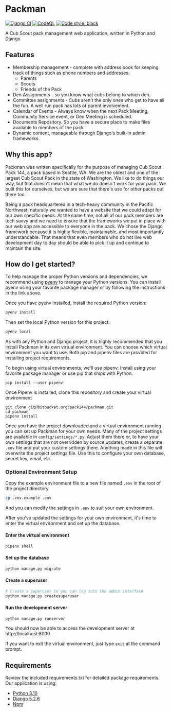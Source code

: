 # Packman
[![Django CI](https://github.com/Pack144/packman/actions/workflows/django.yml/badge.svg)](https://github.com/Pack144/packman/actions/workflows/django.yml)
[![CodeQL](https://github.com/Pack144/packman/actions/workflows/codeql-analysis.yml/badge.svg)](https://github.com/Pack144/packman/actions/workflows/codeql-analysis.yml)
[![Code style: black](https://img.shields.io/badge/code%20style-black-000000.svg)](https://github.com/psf/black)

A Cub Scout pack management web application, written in Python and Django

## Features
* Membership management - complete with address book for keeping track of things
  such as phone numbers and addresses.
    * Parents
    * Scouts
    * Friends of the Pack
* Den Assignments - so you know what cubs belong to which den.
* Committee assignments - Cubs aren't the only ones who get to have all the fun. A
  well run pack has lots of parent involvement.
* Calendar of Events - Always know when the next Pack Meeting, Community Service event,
  or Den Meeting is scheduled.
* Documents Repository. So you have a secure place to make files available to members
  of the pack.
* Dynamic content, manageable through Django's built-in admin frameworks.

## Why this app?
Packman was written specifically for the purpose of managing Cub Scout Pack 144,
a pack based in Seattle, WA.  We are the oldest and one of the largest Cub Scout
Pack in the state of Washington.  We like to do things our way, but that doesn't mean
that what we do doesn't work for your pack.  We built this for ourselves, but we are
sure that there's use for other packs out there too.

Being a pack headquartered in a tech-heavy community in the Pacific Northwest, naturally
we wanted to have a website that we could adapt for our own specific needs.
At the same time, not all of our pack members are tech savvy and we need to ensure that
the frameworks we put in place with our web app are accessible to everyone in the pack.
We chose the Django framework because it is highly flexible, maintainable, and most
importantly understandable.  That means that even members who do not live web development
day to day should be able to pick it up and continue to maintain the site.

## How do I get started?
To help manage the proper Python versions and dependencies, we recommend using [pyenv](https://github.com/pyenv/pyenv) to manage your Python versions.  You can install pyenv using your favorite package manager or by following the instructions in the link above.

Once you have pyenv installed, install the required Python version:
```bash
pyenv install
```

Then set the local Python version for this project:

```bash
pyenv local
```

As with any Python and Django project, it is highly recommended that you install
Packman in its own virtual environment. You can choose which virtual environment
you want to use. Both pip and pipenv files are provided for installing project
requirements.

To begin using virtual environments, we'll use pipenv. Install using your favorite
package manager or use pip that ships with Python.
```
pip install --user pipenv
```

Once Pipenv is installed, clone this repository and create your virtual environment
```
git clone git@bitbucket.org:pack144/packman.git
cd packman
pipenv install
```

Once you have the project downloaded and a virtual environment running you can set
up Packman for your own needs. Many of the project settings are available in
`config/settings/*.py`. Adjust them there or, to have your own settings that are
not overridden by source updates, create a separate `.env`
file and put your custom settings there. Anything made in this file will overwrite
the project settings file. Use this to configure your own database, secret key,
email, etc.

### Optional Environment Setup
Copy the example environment file to a new file named `.env` in the root of the
project directory.
```bash
cp .env.example .env
```

And you can modify the settings in `.env` to suit your own environment. 

After you've updated the settings for your own environment, it's time to enter the virtual environment and set up the database.

#### Enter the virtual environment
```bash
pipenv shell
```

#### Set up the database
```bash
python manage.py migrate
```

#### Create a superuser
```bash
# Create a superuser so you can log into the admin interface
python manage.py createsuperuser
```

#### Run the development server
```bash
python manage.py runserver
```

You should now be able to access the development server at http://localhost:8000

If you want to exit the virtual environment, just type `exit` at the command prompt.


## Requirements
Review the included requirements.txt for detailed package requirements.  Our
application is using:

* [Python 3.10](https://python.org)
* [Django 5.2.6](https://djangoproject.com)
* [Npm](https://www.npmjs.com/)
